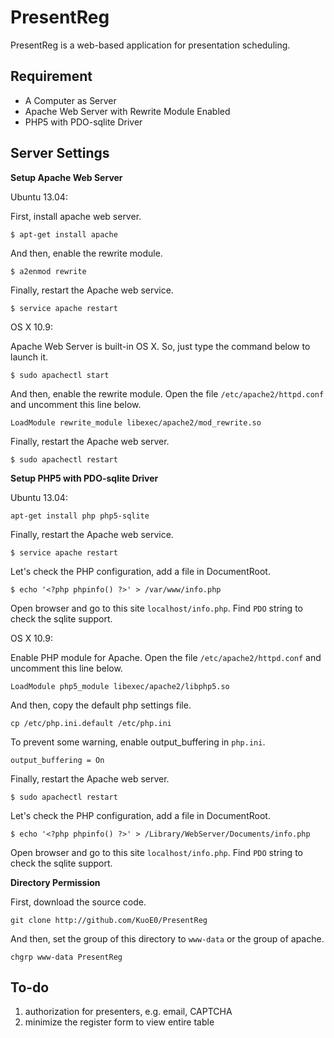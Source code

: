 PresentReg
==========

PresentReg is a web-based application for presentation scheduling.

Requirement
-----------

- A Computer as Server
- Apache Web Server with Rewrite Module Enabled
- PHP5 with PDO-sqlite Driver

Server Settings
---------------

**Setup Apache Web Server**

Ubuntu 13.04:

First, install apache web server.

	$ apt-get install apache

And then, enable the rewrite module.

	$ a2enmod rewrite

Finally, restart the Apache web service.

	$ service apache restart

OS X 10.9:

Apache Web Server is built-in OS X. So, just type the command below to launch it.

	$ sudo apachectl start

And then, enable the rewrite module. Open the file `/etc/apache2/httpd.conf` and uncomment this line below.

	LoadModule rewrite_module libexec/apache2/mod_rewrite.so

Finally, restart the Apache web server.

	$ sudo apachectl restart

**Setup PHP5 with PDO-sqlite Driver**

Ubuntu 13.04:

	apt-get install php php5-sqlite

Finally, restart the Apache web service.

	$ service apache restart

Let's check the PHP configuration, add a file in DocumentRoot.

	$ echo '<?php phpinfo() ?>' > /var/www/info.php

Open browser and go to this site `localhost/info.php`. Find `PDO` string to check the sqlite support.

OS X 10.9:

Enable PHP module for Apache. Open the file `/etc/apache2/httpd.conf` and uncomment this line below.

	LoadModule php5_module libexec/apache2/libphp5.so

And then, copy the default php settings file.

	cp /etc/php.ini.default /etc/php.ini
	
To prevent some warning, enable output_buffering in `php.ini`.

	output_buffering = On
	
Finally, restart the Apache web server.

	$ sudo apachectl restart

Let's check the PHP configuration, add a file in DocumentRoot.

	$ echo '<?php phpinfo() ?>' > /Library/WebServer/Documents/info.php

Open browser and go to this site `localhost/info.php`. Find `PDO` string to check the sqlite support.

**Directory Permission**

First, download the source code.
	
	git clone http://github.com/KuoE0/PresentReg

And then, set the group of this directory to `www-data` or the group of apache.
	
	chgrp www-data PresentReg

To-do
-----

1. authorization for presenters, e.g. email, CAPTCHA
2. minimize the register form to view entire table


